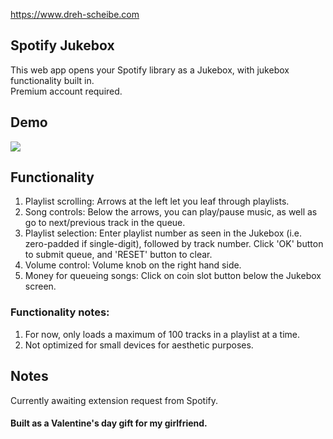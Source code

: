 https://www.dreh-scheibe.com

## Spotify Jukebox

This web app opens your Spotify library as a Jukebox, with jukebox functionality built in. \
Premium account required.

## Demo

![](https://github.com/Vexeff/jukebox/blob/main/demo.gif)


## Functionality
1. Playlist scrolling: Arrows at the left let you leaf through playlists. 
2. Song controls: Below the arrows, you can play/pause music, as well as go to next/previous track in the queue. 
3. Playlist selection: Enter playlist number as seen in the Jukebox (i.e. zero-padded if single-digit), followed by track number. Click 'OK' button to submit queue, and 'RESET' button to clear. 
4. Volume control: Volume knob on the right hand side.
5. Money for queueing songs: Click on coin slot button below the Jukebox screen.

### Functionality notes:
1. For now, only loads a maximum of 100 tracks in a playlist at a time.
2. Not optimized for small devices for aesthetic purposes.

## Notes
Currently awaiting extension request from Spotify.

#### Built as a Valentine's day gift for my girlfriend.
